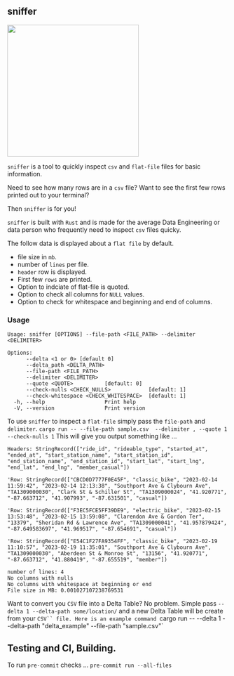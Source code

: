 ## sniffer

<img src="https://github.com/danielbeach/sniffer/blob/0ca48931cacf052ad3bce881f6e2847c58e0f97c/imgs/sniff.png" width="300">

`sniffer` is a tool to quickly inspect `csv` and `flat-file` files for basic information.

Need to see how many rows are in a `csv` file?
Want to see the first few rows printed out to your terminal?

Then `sniffer` is for you!

`sniffer` is built with `Rust` and is made for the average
Data Engineering or data person who frequently need to inspect
`csv` files quicky.

The follow data is displayed about a `flat file` by default.
- file size in `mb`.
- number of `lines` per file.
- `header` row is displayed.
- First few `rows` are printed.
- Option to indciate of flat-file is quoted.
- Option to check all columns for `NULL` values.
- Option to check for whitespace and beginning and end of columns.

### Usage
```
Usage: sniffer [OPTIONS] --file-path <FILE_PATH> --delimiter <DELIMITER>

Options:
      --delta <1 or 0> [default 0]
      --delta_path <DELTA_PATH>
      --file-path <FILE_PATH>
      --delimiter <DELIMITER>
      --quote <QUOTE>          [default: 0]
      --check-nulls <CHECK_NULLS>            [default: 1]
      --check-whitespace <CHECK_WHITESPACE>  [default: 1]
  -h, --help                   Print help
  -V, --version                Print version
  ```

To use `sniffer` to inspect a `flat-file`
simply pass the `file-path` and `delimiter`.
`cargo run -- --file-path sample.csv  --delimiter , --quote 1 --check-nulls 1`
This will give you output something like ...
```
Headers: StringRecord(["ride_id", "rideable_type", "started_at", "ended_at", "start_station_name", "start_station_id", "end_station_name", "end_station_id", "start_lat", "start_lng", "end_lat", "end_lng", "member_casual"])

'Row: StringRecord(["CBCD0D7777F0E45F", "classic_bike", "2023-02-14 11:59:42", "2023-02-14 12:13:38", "Southport Ave & Clybourn Ave", "TA1309000030", "Clark St & Schiller St", "TA1309000024", "41.920771", "-87.663712", "41.907993", "-87.631501", "casual"])

'Row: StringRecord(["F3EC5FCE5FF39DE9", "electric_bike", "2023-02-15 13:53:48", "2023-02-15 13:59:08", "Clarendon Ave & Gordon Ter", "13379", "Sheridan Rd & Lawrence Ave", "TA1309000041", "41.957879424", "-87.649583697", "41.969517", "-87.654691", "casual"])

'Row: StringRecord(["E54C1F27FA9354FF", "classic_bike", "2023-02-19 11:10:57", "2023-02-19 11:35:01", "Southport Ave & Clybourn Ave", "TA1309000030", "Aberdeen St & Monroe St", "13156", "41.920771", "-87.663712", "41.880419", "-87.655519", "member"])

number of lines: 4
No columns with nulls
No columns with whitespace at beginning or end
File size in MB: 0.001027107238769531
```

Want to convert you `CSV` file into a Delta Table? No problem. Simple pass `--delta 1 --delta-path some/location/`
and a new Delta Table will be create from your `CSV`` file. Here is an example command
`cargo run -- --delta 1 --delta-path "delta_example" --file-path "sample.csv"`

## Testing and CI, Building.
To run `pre-commit` checks ...
`pre-commit run --all-files`
